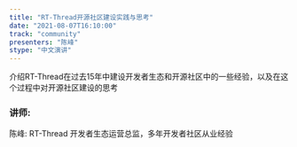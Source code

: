 ```yaml
---
title: "RT-Thread开源社区建设实践与思考"
date: "2021-08-07T16:10:00" 
track: "community"
presenters: "陈峰"
stype: "中文演讲"
---
```

介绍RT-Thread在过去15年中建设开发者生态和开源社区中的一些经验，以及在这个过程中对开源社区建设的思考
 ### 讲师: 
 陈峰: RT-Thread 开发者生态运营总监，多年开发者社区从业经验